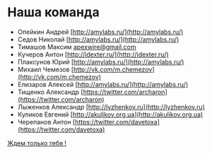 Наша команда
============

- Опейкин Андрей [http://amylabs.ru/](http://amylabs.ru/)
- Седов Николай [http://amylabs.ru/](http://amylabs.ru/)
- Тимашов Максим  apexwire@gmail.com
- Кучеров Антон [http://idexter.ru/](http://idexter.ru/)
- Плаксунов Юрий [http://amylabs.ru/](http://amylabs.ru/)
- Михаил Чемезов [http://vk.com/m.chemezov](http://vk.com/m.chemezov)
- Елизаров Алексей [http://amylabs.ru/](http://amylabs.ru/)
- Тищенко Александр [https://twitter.com/archaron](https://twitter.com/archaron)
- Лыженков Александр [http://lyzhenkov.ru](http://lyzhenkov.ru)
- Куликов Евгений [http://akulikov.org.ua](http://akulikov.org.ua)
- Черепанов Антон [https://twitter.com/davetoxa](https://twitter.com/davetoxa)

[Ждем только тебя !](http://yupe.ru/feedback/index)